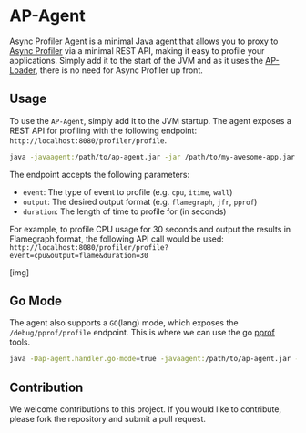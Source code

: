 # AP-Agent

Async Profiler Agent is a minimal Java agent that allows you to proxy to [Async Profiler] via a minimal REST API, making it easy to profile your applications. Simply add it to the start of the JVM and as it uses the [AP-Loader], there is no need for Async Profiler up front.


## Usage
To use the `AP-Agent`, simply add it to the JVM startup. The agent exposes a REST API for profiling with the following endpoint: `http://localhost:8080/profiler/profile`.

```bash
java -javaagent:/path/to/ap-agent.jar -jar /path/to/my-awesome-app.jar
```

The endpoint accepts the following parameters:

* `event`: The type of event to profile (e.g. `cpu`, `itime`, `wall`)
* `output`: The desired output format (e.g. `flamegraph`, `jfr`, `pprof`)
* `duration`: The length of time to profile for (in seconds)

For example, to profile CPU usage for 30 seconds and output the results in Flamegraph format, the following API call would be used: `http://localhost:8080/profiler/profile?event=cpu&output=flame&duration=30`

[img]

## Go Mode
The agent also supports a `GO`(lang) mode, which exposes the `/debug/pprof/profile` endpoint. This is where we can use the go [pprof] tools.

```bash
java -Dap-agent.handler.go-mode=true -javaagent:/path/to/ap-agent.jar -jar /path/to/my-awesome-app.jar
```
    

## Contribution
We welcome contributions to this project. If you would like to contribute, please fork the repository and submit a pull request.


[AP-Loader]: https://github.com/jvm-profiling-tools/ap-loader
[Async Profiler]: https://github.com/jvm-profiling-tools/async-profiler
[pprof]: https://go.dev/blog/pprof